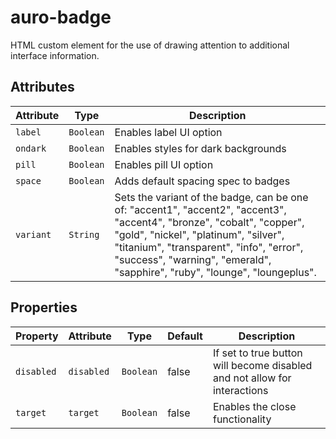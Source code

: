 # auro-badge

HTML custom element for the use of drawing attention to additional interface information.

## Attributes

| Attribute | Type      | Description                                      |
|-----------|-----------|--------------------------------------------------|
| `label`   | `Boolean` | Enables label UI option                          |
| `ondark`  | `Boolean` | Enables styles for dark backgrounds              |
| `pill`    | `Boolean` | Enables pill UI option                           |
| `space`   | `Boolean` | Adds default spacing spec to badges              |
| `variant` | `String`  | Sets the variant of the badge, can be one of: "accent1", "accent2", "accent3", "accent4", "bronze", "cobalt", "copper", "gold", "nickel", "platinum", "silver", "titanium", "transparent", "info", "error", "success", "warning", "emerald", "sapphire", "ruby", "lounge", "loungeplus". |

## Properties

| Property   | Attribute  | Type      | Default | Description                                      |
|------------|------------|-----------|---------|--------------------------------------------------|
| `disabled` | `disabled` | `Boolean` | false   | If set to true button will become disabled and not allow for interactions |
| `target`   | `target`   | `Boolean` | false   | Enables the close functionality                  |
